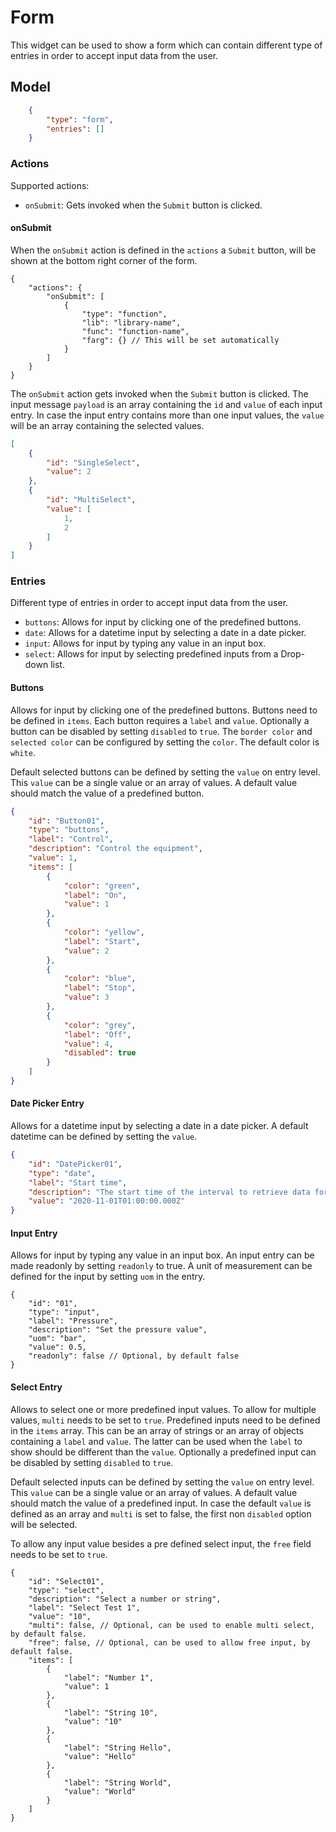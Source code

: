 # Form

This widget can be used to show a form which can contain different type of entries in order to accept input data from the user.

## Model

```json
    {
        "type": "form",
        "entries": []
    }
```

### Actions

Supported actions:

- `onSubmit`: Gets invoked when the `Submit` button is clicked.

#### onSubmit

When the `onSubmit` action is defined in the `actions` a `Submit` button, will be shown at the bottom right corner of the form.

```jsonc
{
    "actions": {
        "onSubmit": [
            {
                "type": "function",
                "lib": "library-name",
                "func": "function-name",
                "farg": {} // This will be set automatically
            }
        ]
    }
}
```

The `onSubmit` action gets invoked when the `Submit` button is clicked. The input message `payload` is an array containing the `id` and `value` of each input entry. In case the input entry contains more than one input values, the `value` will be an array containing the selected values.

```json
[
    {
        "id": "SingleSelect",
        "value": 2
    },
    {
        "id": "MultiSelect",
        "value": [
            1,
            2
        ]
    }
]
```

### Entries

Different type of entries in order to accept input data from the user.

- `buttons`: Allows for input by clicking one of the predefined buttons.
- `date`: Allows for a datetime input by selecting a date in a date picker.
- `input`: Allows for input by typing any value in an input box.
- `select`: Allows for input by selecting predefined inputs from a Drop-down list.

#### Buttons

Allows for input by clicking one of the predefined buttons. Buttons need to be defined in `items`. Each button requires a `label` and `value`. Optionally a button can be disabled by setting `disabled` to `true`. The `border color` and `selected color` can be configured by setting the `color`. The default color is `white`.

Default selected buttons can be defined by setting the `value` on entry level. This `value` can be a single value or an array of values. A default value should match the value of a predefined button.

```json
{
    "id": "Button01",
    "type": "buttons",
    "label": "Control",
    "description": "Control the equipment",
    "value": 1,
    "items": [
        {
            "color": "green",
            "label": "On",
            "value": 1
        },
        {
            "color": "yellow",
            "label": "Start",
            "value": 2
        },
        {
            "color": "blue",
            "label": "Stop",
            "value": 3
        },
        {
            "color": "grey",
            "label": "Off",
            "value": 4,
            "disabled": true
        }
    ]
}
```

#### Date Picker Entry

Allows for a datetime input by selecting a date in a date picker. A default datetime can be defined by setting the `value`.

```json
{
    "id": "DatePicker01",
    "type": "date",
    "label": "Start time",
    "description": "The start time of the interval to retrieve data for.",
    "value": "2020-11-01T01:00:00.000Z"
}
```

#### Input Entry

Allows for input by typing any value in an input box. An input entry can be made readonly by setting `readonly` to true. A unit of measurement can be defined for the input by setting `uom` in the entry.

```jsonc
{
    "id": "01",
    "type": "input",
    "label": "Pressure",
    "description": "Set the pressure value",
    "uom": "bar",
    "value": 0.5,
    "readonly": false // Optional, by default false
}
```

#### Select Entry

Allows to select one or more predefined input values. To allow for multiple values, `multi` needs to be set to `true`. Predefined inputs need to be defined in the `items` array. This can be an array of strings or an array of objects containing a `label` and `value`. The latter can be used when the `label` to show should be different than the `value`. Optionally a predefined input can be disabled by setting `disabled` to `true`.

Default selected inputs can be defined by setting the `value` on entry level. This `value` can be a single value or an array of values. A default value should match the value of a predefined input. In case the default `value` is defined as an array and `multi` is set to false, the first non `disabled` option will be selected.

To allow any input value besides a pre defined select input, the `free` field needs to be set to `true`.

```jsonc
{
    "id": "Select01",
    "type": "select",
    "description": "Select a number or string",
    "label": "Select Test 1",
    "value": "10",
    "multi": false, // Optional, can be used to enable multi select, by default false.
    "free": false, // Optional, can be used to allow free input, by default false.
    "items": [
        {
            "label": "Number 1",
            "value": 1
        },
        {
            "label": "String 10",
            "value": "10"
        },
        {
            "label": "String Hello",
            "value": "Hello"
        },
        {
            "label": "String World",
            "value": "World"
        }
    ]
}
```
